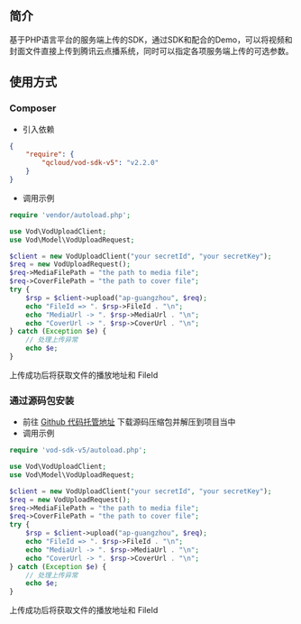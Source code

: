 ## 简介

基于PHP语言平台的服务端上传的SDK，通过SDK和配合的Demo，可以将视频和封面文件直接上传到腾讯云点播系统，同时可以指定各项服务端上传的可选参数。

## 使用方式

### Composer
* 引入依赖

```json
{
    "require": {
        "qcloud/vod-sdk-v5": "v2.2.0"
    }
}
```
* 调用示例

```php
require 'vendor/autoload.php';

use Vod\VodUploadClient;
use Vod\Model\VodUploadRequest;

$client = new VodUploadClient("your secretId", "your secretKey");
$req = new VodUploadRequest();
$req->MediaFilePath = "the path to media file";
$req->CoverFilePath = "the path to cover file";
try {
    $rsp = $client->upload("ap-guangzhou", $req);
    echo "FileId => ". $rsp->FileId . "\n";
    echo "MediaUrl -> ". $rsp->MediaUrl . "\n";
    echo "CoverUrl -> ". $rsp->CoverUrl . "\n";
} catch (Exception $e) {
    // 处理上传异常
    echo $e;
}
```
上传成功后将获取文件的播放地址和 FileId

### 通过源码包安装

* 前往 [Github 代码托管地址](https://github.com/tencentyun/vod-php-sdk-v5/raw/master/packages/vod-sdk.zip) 下载源码压缩包并解压到项目当中
* 调用示例
```php
require 'vod-sdk-v5/autoload.php';

use Vod\VodUploadClient;
use Vod\Model\VodUploadRequest;

$client = new VodUploadClient("your secretId", "your secretKey");
$req = new VodUploadRequest();
$req->MediaFilePath = "the path to media file";
$req->CoverFilePath = "the path to cover file";
try {
    $rsp = $client->upload("ap-guangzhou", $req);
    echo "FileId => ". $rsp->FileId . "\n";
    echo "MediaUrl -> ". $rsp->MediaUrl . "\n";
    echo "CoverUrl -> ". $rsp->CoverUrl . "\n";
} catch (Exception $e) {
    // 处理上传异常
    echo $e;
}
```
上传成功后将获取文件的播放地址和 FileId
